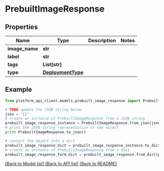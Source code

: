 # PrebuiltImageResponse


## Properties

Name | Type | Description | Notes
------------ | ------------- | ------------- | -------------
**image_name** | **str** |  | 
**label** | **str** |  | 
**tags** | **List[str]** |  | 
**type** | [**DeploymentType**](DeploymentType.md) |  | 

## Example

```python
from platform_api_client.models.prebuilt_image_response import PrebuiltImageResponse

# TODO update the JSON string below
json = "{}"
# create an instance of PrebuiltImageResponse from a JSON string
prebuilt_image_response_instance = PrebuiltImageResponse.from_json(json)
# print the JSON string representation of the object
print PrebuiltImageResponse.to_json()

# convert the object into a dict
prebuilt_image_response_dict = prebuilt_image_response_instance.to_dict()
# create an instance of PrebuiltImageResponse from a dict
prebuilt_image_response_form_dict = prebuilt_image_response.from_dict(prebuilt_image_response_dict)
```
[[Back to Model list]](../README.md#documentation-for-models) [[Back to API list]](../README.md#documentation-for-api-endpoints) [[Back to README]](../README.md)


